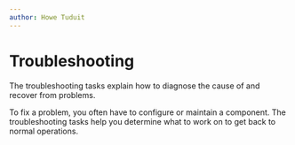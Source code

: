 ```yaml
---
author: Howe Tuduit
---
```


# Troubleshooting

The troubleshooting tasks explain how to diagnose the cause of and recover from problems.

To fix a problem, you often have to configure or maintain a component. The troubleshooting tasks help you determine what to work on to get back to normal operations.

